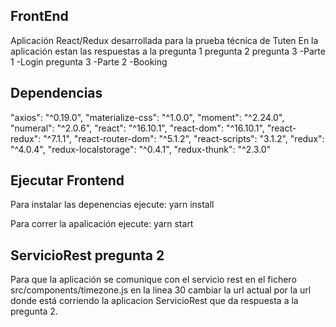 ## FrontEnd
Aplicación React/Redux desarrollada para la prueba técnica de Tuten
En la aplicación estan las respuestas a la 
pregunta 1
pregunta 2
pregunta 3 -Parte 1 -Login
pregunta 3 -Parte 2 -Booking

## Dependencias

"axios": "^0.19.0",
"materialize-css": "^1.0.0",
"moment": "^2.24.0",
"numeral": "^2.0.6",
"react": "^16.10.1",
"react-dom": "^16.10.1",
"react-redux": "^7.1.1",
"react-router-dom": "^5.1.2",
"react-scripts": "3.1.2",
"redux": "^4.0.4",
"redux-localstorage": "^0.4.1",
"redux-thunk": "^2.3.0"

## Ejecutar Frontend

Para instalar las depenencias ejecute:
yarn install

Para correr la apalicación ejecute:
yarn start

## ServicioRest pregunta 2
Para que la aplicación se comunique con el servicio rest
en el fichero src/components/timezone.js en la linea 30 cambiar la url actual
por la url donde está corriendo la aplicacion ServicioRest que da respuesta a la pregunta 2. 
